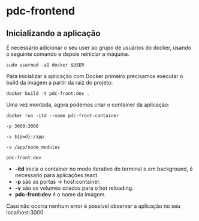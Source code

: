 # pdc-frontend

## Inicializando a aplicação

<p>É necessário adicionar o seu user ao grupo de usuários do docker, usando o seguinte comando e depois reiniciar a máquina.</p>

<code>sudo usermod -aG docker $USER</code>

<p>Para inicializar a aplicação com Docker primeiro precisamos executar o build da imagem a partir da raiz do projeto:</p>

<code>docker build -t pdc-front:dev .</code>

<p>Uma vez montada, agora podemos criar o container da aplicação:</p>

<code>docker run -itd --name pdc-front-container \
    -p 3000:3000 \
    -v ${pwd}:/app \
    -v /app/node_modules \
    pdc-front:dev
</code>

- <b>-itd</b> inicia o container no modo iterativo do terminal e em background, é necessario para aplicações react.
- <b>-p</b> são as portas -> host:container.
- <b>-v</b> são os volumes criados para o hot reloading.
- <b>pdc-front:dev</b> é o nome da imagem.

<p>Caso não ocorra nenhum error é possível observar a aplicação no seu localhost:3000</p>
